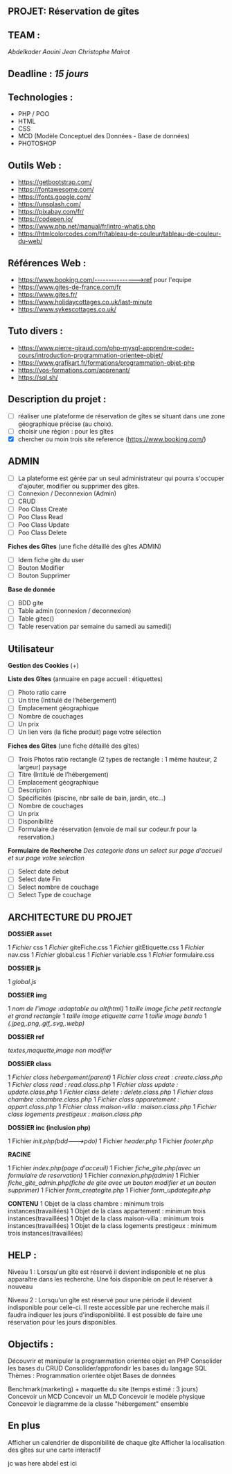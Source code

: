 ## PROJET: Réservation de gîtes

## TEAM :

_Abdelkader Aouini_
_Jean Christophe Mairot_

## Deadline : _15 jours_

## Technologies :

- PHP / POO
- HTML
- CSS
- MCD (Modèle Conceptuel des Données - Base de données)
- PHOTOSHOP

## Outils Web :

- https://getbootstrap.com/
- https://fontawesome.com/
- https://fonts.google.com/
- https://unsplash.com/
- https://pixabay.com/fr/
- https://codepen.io/
- https://www.php.net/manual/fr/intro-whatis.php
- https://htmlcolorcodes.com/fr/tableau-de-couleur/tableau-de-couleur-du-web/

## Références Web :

- https://www.booking.com/--------------->ref pour l'equipe
- https://www.gites-de-france.com/fr
- https://www.gites.fr/
- https://www.holidaycottages.co.uk/last-minute
- https://www.sykescottages.co.uk/

## Tuto divers :

- https://www.pierre-giraud.com/php-mysql-apprendre-coder-cours/introduction-programmation-orientee-objet/
- https://www.grafikart.fr/formations/programmation-objet-php
- https://vos-formations.com/apprenant/
- https://sql.sh/

## Description du projet :

- [ ] réaliser une plateforme de réservation de gîtes se situant dans une zone géographique précise (au choix).
- [ ] choisir une région : pour les gîtes
- [x] chercher ou moin trois site reference (https://www.booking.com/)

## ADMIN

- [ ] La plateforme est gérée par un seul administrateur qui pourra s'occuper d'ajouter, modifier ou supprimer des gîtes.
- [ ] Connexion / Deconnexion (Admin)
- [ ] CRUD
- [ ] Poo Class Create
- [ ] Poo Class Read
- [ ] Poo Class Update
- [ ] Poo Class Delete

**Fiches des Gîtes** (une fiche détaillé des gîtes ADMIN)

- [ ] Idem fiche gite du user
- [ ] Bouton Modifier
- [ ] Bouton Supprimer

**Base de donnée**

- [ ] BDD gite
- [ ] Table admin (connexion / deconnexion)
- [ ] Table gitec()
- [ ] Table reservation par semaine du samedi au samedi()

## Utilisateur

**Gestion des Cookies** (+)

**Liste des Gîtes** (annuaire en page accueil : étiquettes)

- [ ] Photo ratio carre
- [ ] Un titre (Intitulé de l’hébergement)
- [ ] Emplacement géographique
- [ ] Nombre de couchages
- [ ] Un prix
- [ ] Un lien vers (la fiche produit) page votre sélection

**Fiches des Gîtes** (une fiche détaillé des gîtes)

- [ ] Trois Photos ratio rectangle (2 types de rectangle : 1 même hauteur, 2 largeur) paysage
- [ ] Titre (Intitulé de l’hébergement)
- [ ] Emplacement géographique
- [ ] Description
- [ ] Spécificités (piscine, nbr salle de bain, jardin, etc...)
- [ ] Nombre de couchages
- [ ] Un prix
- [ ] Disponibilité
- [ ] Formulaire de réservation (envoie de mail sur codeur.fr pour la reservation.)

**Formulaire de Recherche**
_Des categorie dans un select sur page d'accueil et sur page votre selection_

- [ ] Select date debut
- [ ] Select date Fin
- [ ] Select nombre de couchage
- [ ] Select Type de couchage

## ARCHITECTURE DU PROJET

**DOSSIER asset**

1 _Fichier_ css
1 _Fichier_ giteFiche.css
1 _Fichier_ gitEtiquette.css
1 _Fichier_ nav.css
1 _Fichier_ global.css
1 _Fichier_ variable.css
1 _Fichier_ formulaire.css

**DOSSIER js**

1 _global.js_

**DOSSIER img**

1 _nom de l'image :adaptable au alt(html)_
1 _taille image fiche petit rectangle et grand rectangle_
1 _taille image etiquette carre_
1 _taille image bando_
1 _(.jpeg,.png,.gif,.svg,.webp)_

**DOSSIER ref**

_textes,maquette,image non modifier_

**DOSSIER class**

1 _Fichier class hebergement(parent)_
1 _Fichier class creat : create.class.php_
1 _Fichier class read : read.class.php_
1 _Fichier class update : update.class.php_
1 _Fichier class delete : delete.class.php_
1 _Fichier class chambre :chambre.class.php_
1 _Fichier class apparetement : appart.class.php_
1 _Fichier class maison-villa : maison.class.php_
1 _Fichier class logements prestigeux : maison.class.php_

**DOSSIER inc (inclusion php)**

1 Fichier _init.php(bdd--->pdo)_
1 Fichier _header.php_
1 Fichier _footer.php_

**RACINE**

1 Fichier _index.php(page d'acceuil)_
1 Fichier _fiche_gite.php(avec un formulaire de reservation)_
1 Fichier _connexion.php(admin)_
1 Fichier _fiche_gite_admin.php(fiche de gite avec un bouton modifier et un bouton supprimer)_
1 Fichier _form_creategite.php_
1 Fichier _form_updategite.php_

**CONTENU**
1 Objet de la class chambre : minimum trois instances(travaillées)
1 Objet de la class appartement : minimum trois instances(travaillées)
1 Objet de la class maison-villa : minimum trois instances(travaillées)
1 Objet de la class logements prestigeux : minimum trois instances(travaillées)

## HELP :

Niveau 1 :
Lorsqu'un gîte est réservé il devient indisponible et ne plus apparaître dans les recherche.
Une fois disponible on peut le réserver à nouveau

Niveau 2 :
Lorsqu'un gîte est réservé pour une période il devient indisponible pour celle-ci.
Il reste accessible par une recherche mais il faudra indiquer les jours d'indisponibilité.
Il est possible de faire une réservation pour les jours disponibles.

## Objectifs :

Découvrir et manipuler la programmation orientée objet en PHP
Consolider les bases du CRUD
Consolider/approfondir les bases du langage SQL
Thèmes :
Programmation orientée objet
Bases de données

Benchmark(marketing) + maquette du site (temps estimé : 3 jours)
Concevoir un MCD
Concevoir un MLD
Concevoir le modèle physique
Concevoir le diagramme de la classe "hébergement" ensemble

## En plus

Afficher un calendrier de disponibilité de chaque gîte
Afficher la localisation des gîtes sur une carte interactif

jc was here
abdel est ici
